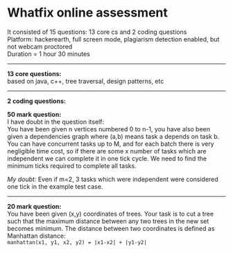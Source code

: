 # Whatfix online assessment

It consisted of 15 questions: 13 core cs and 2 coding questions  
Platform: hackerearth, full screen mode, plagiarism detection enabled, but not webcam proctored  
Duration = 1 hour 30 minutes

---

**13 core questions:**  
based on java, c++, tree traversal, design patterns, etc

---

**2 coding questions:**

**50 mark question:**  
I have doubt in the question itself:  
You have been given n vertices numbered 0 to n-1, you have also been given a dependencies graph where (a,b) means task a depends on task b. You can have concurrent tasks up to M, and for each batch there is very negligible time cost, so if there are some x number of tasks which are independent we can complete it in one tick cycle. We need to find the minimum ticks required to complete all tasks.

*My doubt:* Even if m=2, 3 tasks which were independent were considered one tick in the example test case.

---

**20 mark question:**  
You have been given (x,y) coordinates of trees. Your task is to cut a tree such that the maximum distance between any two trees in the new set becomes minimum. The distance between two coordinates is defined as Manhattan distance:  
`manhattan(x1, y1, x2, y2) = |x1-x2| + |y1-y2|`